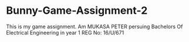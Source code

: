 # Bunny-Game-Assignment-2
This is my game assignment.
Am MUKASA PETER persuing Bachelors Of Electrical Engineering in year 1
REG No: 16/U/671
